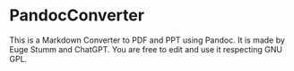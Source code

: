 # PandocConverter
 This is a Markdown Converter to PDF and PPT using Pandoc. It is made by Euge Stumm and ChatGPT. You are free to edit and use it respecting GNU GPL.

